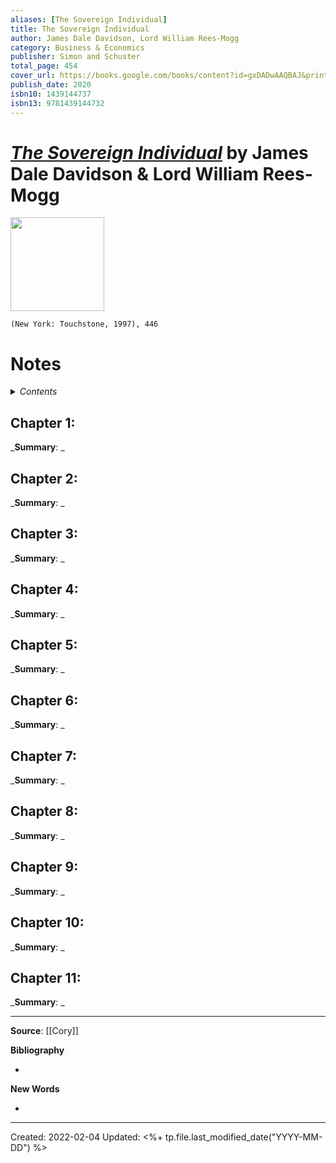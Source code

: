 ```yaml
---
aliases: [The Sovereign Individual]
title: The Sovereign Individual
author: James Dale Davidson, Lord William Rees-Mogg
category: Business & Economics
publisher: Simon and Schuster
total_page: 454
cover_url: https://books.google.com/books/content?id=gxDADwAAQBAJ&printsec=frontcover&img=1&zoom=1&edge=curl&source=gbs_api
publish_date: 2020
isbn10: 1439144737
isbn13: 9781439144732
---
```

# [*The Sovereign Individual*](https://www.simonandschuster.com/books/The-Sovereign-Individual/James-Dale-Davidson/9780684832722) by James Dale Davidson & Lord William Rees-Mogg

<img src="https://d28hgpri8am2if.cloudfront.net/book_images/onix/cvr9780684832722/the-sovereign-individual-9780684832722_lg.jpg" width=150>

`(New York: Touchstone, 1997), 446`

# Notes

<details>
 <summary><i>Contents</i></summary>
<!-- MarkdownTOC autolink="true" -->

<!-- /MarkdownTOC -->
</details>


## Chapter 1:
_**Summary**: _



## Chapter 2:
_**Summary**: _



## Chapter 3:
_**Summary**: _



## Chapter 4:
_**Summary**: _



## Chapter 5:
_**Summary**: _



## Chapter 6:
_**Summary**: _



## Chapter 7:
_**Summary**: _



## Chapter 8:
_**Summary**: _



## Chapter 9:
_**Summary**: _



## Chapter 10:
_**Summary**: _



## Chapter 11:
_**Summary**: _




--- 
**Source**: [[Cory]]

**Bibliography**

- 

**New Words**

- 

---
Created: 2022-02-04
Updated: <%+ tp.file.last_modified_date("YYYY-MM-DD") %>

